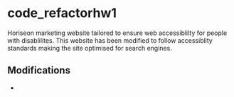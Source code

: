 # code_refactorhw1

Horiseon marketing website tailored to ensure web accessiblilty for people with disablilites. This website has been modified to follow accessiblity standards making the site optimised for search engines.

## Modifications 

* <title> element added.
* Images embeded to the webpage.
* "Search Engine Optimization" top right, linked to the bottom card.
* CSS selectore and properties are organized, commented and follow semantic structure.
* Footer not diplayed to mirror demo. 

### Horiseon Webpage

The following image is a screenshot of the webpage
![webpage image](./images/webpage-screenshot.png)

Appliacation URL 
[Application URL](https://fasicasr.github.io/code_refactorhw1/)





